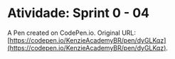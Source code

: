 # Atividade: Sprint 0 - 04

A Pen created on CodePen.io. Original URL: [https://codepen.io/KenzieAcademyBR/pen/dyGLKqz](https://codepen.io/KenzieAcademyBR/pen/dyGLKqz).


